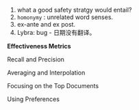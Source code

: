 1. what a good safety stratgy would entail? 
2. `homonymy` : unrelated word senses. 
3. ex-ante and ex post.
4. Lybra: bug - 日期没有翻译。

**Effectiveness Metrics** 

Recall and Precision 

Averaging and Interpolation 

Focusing on the Top Documents 

Using Preferences 

